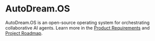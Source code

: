 # AutoDream.OS

AutoDream.OS is an open-source operating system for orchestrating collaborative AI agents. Learn more in the [Product Requirements](../../docs/PRD.md) and [Project Roadmap](../../docs/ROADMAP.md).
